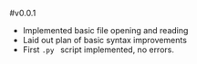 #v0.0.1

* Implemented basic file opening and reading
* Laid out plan of basic syntax improvements
* First `.py ` script implemented, no errors.